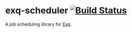 # exq-scheduler [![Build Status](https://travis-ci.org/activesphere/exq_scheduler.svg?branch=master)](https://travis-ci.org/activesphere/exq_scheduler)

A job scheduling library for [Exq](https://github.com/akira/exq).
